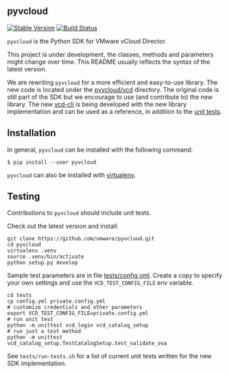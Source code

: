 pyvcloud
---

[![Stable Version](https://img.shields.io/pypi/v/pyvcloud.svg)](https://pypi.python.org/pypi/pyvcloud) [![Build Status](https://img.shields.io/travis/vmware/pyvcloud.svg?style=flat)](https://travis-ci.org/vmware/pyvcloud/)

`pyvcloud` is the Python SDK for VMware vCloud Director.

This project is under development, the classes, methods and parameters might change over time. This README usually reflects the syntax of the latest version.

We are rewriting `pyvcloud` for a more efficient and easy-to-use library. The new code is located under the [pyvcloud/vcd](pyvcloud/vcd) directory. The original code is still part of the SDK but we encourage to use (and contribute to) the new library. The new [vcd-cli](https://vmware.github.io/vcd-cli) is being developed with the new library implementation and can be used as a reference, in addition to the [unit tests](tests/run-tests.sh).


Installation
---

In general, `pyvcloud` can be installed with the following command:

```shell
$ pip install --user pyvcloud
```

`pyvcloud` can also be installed with [virtualenv](http://docs.python-guide.org/en/latest/dev/virtualenvs).


Testing
---

Contributions to `pyvcloud` should include unit tests.

Check out the latest version and install:

```shell
git clone https://github.com/vmware/pyvcloud.git
cd pyvcloud
virtualenv .venv
source .venv/bin/activate
python setup.py develop
```

Sample test parameters are in file [tests/config.yml](tests/config.yml). Create a copy to specify your own settings and use the `VCD_TEST_CONFIG_FILE` env variable.

```shell
cd tests
cp config.yml private.config.yml
# customize credentials and other parameters
export VCD_TEST_CONFIG_FILE=private.config.yml
# run unit test
python -m unittest vcd_login vcd_catalog_setup
# run just a test method
python -m unittest vcd_catalog_setup.TestCatalogSetup.test_validate_ova
```

See `tests/run-tests.sh` for a list of current unit tests written for the new SDK implementation.
